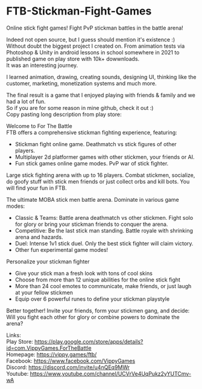# FTB-Stickman-Fight-Games
Online stick fight games! Fight PvP stickman battles in the battle arena!

Indeed not open source, but I guess should mention it's existence :)  
Without doubt the biggest project I created on. From animation tests via Photoshop & Unity in android lessons in school somewhere in 2021 to published game on play store with 10k+ dowwnloads.  
It was an interesting journey.

I learned animation, drawing, creating sounds, designing UI, thinking like the customer, marketing, monetization systems and much more.

The final result is a game that I enjoyed playing with friends & family and we had a lot of fun.  
So if you are for some reason in mine github, check it out :)  
Copy pasting long description from play store:

Welcome to For The Battle  
FTB offers a comprehensive stickman fighting experience, featuring:
- Stickman fight online game. Deathmatch vs stick figures of other players.
- Multiplayer 2d platformer games with other stickmen, your friends or AI.
- Fun stick games online game modes. PvP war of stick fighter.

Large stick fighting arena with up to 16 players. Combat stickmen, socialize, do goofy stuff with stick men friends or just collect orbs and kill bots. You will find your fun in FTB.

The ultimate MOBA stick men battle arena. Dominate in various game modes:
- Classic & Teams: Battle arena deathmatch vs other stickmen. Fight solo for glory or bring your stickman friends to conquer the arena.
- Competitive: Be the last stick man standing. Battle royale with shrinking arena and hazards.
- Duel: Intense 1v1 stick duel. Only the best stick fighter will claim victory.
- Other fun experimental game modes!

Personalize your stickman fighter
- Give your stick man a fresh look with tons of cool skins
- Choose from more than 12 unique abilities for the online stick fight
- More than 24 cool emotes to communicate, make friends, or just laugh at your fellow stickmen
- Equip over 6 powerful runes to define your stickman playstyle

Better together! Invite your friends, form your stickmen gang, and decide: Will you fight each other for glory or combine powers to dominate the arena?

Links:  
Play Store: https://play.google.com/store/apps/details?id=com.VippyGames.ForTheBattle  
Homepage: https://vippy.games/ftb/  
Facebook: https://www.facebook.com/VippyGames  
Discord: https://discord.com/invite/u4nQEq9MWr  
Youtube: https://www.youtube.com/channel/UCVrVe4UqPukz2yYUTCmv-wA  

